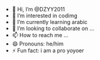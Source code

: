 - 👋 Hi, I’m @DZYY2011
- 👀 I’m interested in codimg
- 🌱 I’m currently learning arabic
- 💞️ I’m looking to collaborate on ...
- 📫 How to reach me ...
- 😄 Pronouns: he/him
- ⚡ Fun fact: i am a pro yoyoer

<!---
DZYY2011/DZYY2011 is a ✨ special ✨ repository because its `README.md` (this file) appears on your GitHub profile.
You can click the Preview link to take a look at your changes.
--->
